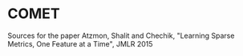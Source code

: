 # COMET
Sources for the paper Atzmon, Shalit and Chechik, "Learning Sparse Metrics, One Feature at a Time", JMLR 2015
